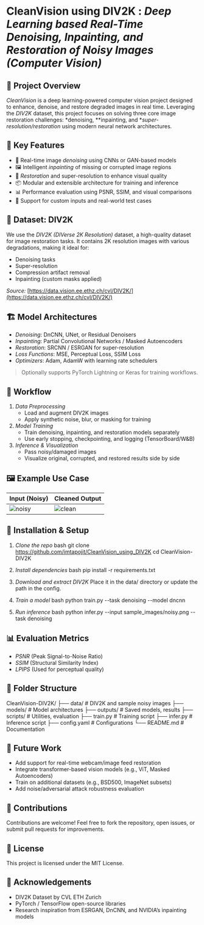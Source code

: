 # CleanVision using DIV2K : *Deep Learning based Real-Time Denoising, Inpainting, and Restoration of Noisy Images (Computer Vision)*

## 🧠 Project Overview

*CleanVision* is a deep learning-powered computer vision project designed to enhance, denoise, and restore degraded images in real time. Leveraging the *DIV2K* dataset, this project focuses on solving three core image restoration challenges: *denoising, **inpainting, and **super-resolution/restoration* using modern neural network architectures.

## 🌟 Key Features

- 🧹 Real-time image *denoising* using CNNs or GAN-based models  
- 🖼️ Intelligent *inpainting* of missing or corrupted image regions  
- 🎨 *Restoration* and super-resolution to enhance visual quality  
- 📦 Modular and extensible architecture for training and inference  
- 📊 Performance evaluation using PSNR, SSIM, and visual comparisons  
- 🧪 Support for custom inputs and real-world test cases  

## 📂 Dataset: DIV2K

We use the *DIV2K (DIVerse 2K Resolution)* dataset, a high-quality dataset for image restoration tasks. It contains 2K resolution images with various degradations, making it ideal for:

- Denoising tasks  
- Super-resolution  
- Compression artifact removal  
- Inpainting (custom masks applied)

*Source:* [https://data.vision.ee.ethz.ch/cvl/DIV2K/](https://data.vision.ee.ethz.ch/cvl/DIV2K/)

## 🏗️ Model Architectures

- *Denoising*: DnCNN, UNet, or Residual Denoisers  
- *Inpainting*: Partial Convolutional Networks / Masked Autoencoders  
- *Restoration*: SRCNN / ESRGAN for super-resolution  
- *Loss Functions*: MSE, Perceptual Loss, SSIM Loss  
- *Optimizers*: Adam, AdamW with learning rate schedulers

> Optionally supports PyTorch Lightning or Keras for training workflows.

## 🧪 Workflow

1. *Data Preprocessing*  
   - Load and augment DIV2K images  
   - Apply synthetic noise, blur, or masking for training  
2. *Model Training*  
   - Train denoising, inpainting, and restoration models separately  
   - Use early stopping, checkpointing, and logging (TensorBoard/W&B)  
3. *Inference & Visualization*  
   - Pass noisy/damaged images  
   - Visualize original, corrupted, and restored results side by side  

## 🖼️ Example Use Case

| Input (Noisy) | Cleaned Output |
|---------------|----------------|
| ![noisy](sample_images/noisy.png) | ![clean](sample_images/clean.png) |

## 🔧 Installation & Setup

1. *Clone the repo*
   bash
   git clone https://github.com/imtapojit/CleanVision_using_DIV2K
   cd CleanVision-DIV2K
   

2. *Install dependencies*
   bash
   pip install -r requirements.txt
   

3. *Download and extract DIV2K*
   Place it in the data/ directory or update the path in the config.

4. *Train a model*
   bash
   python train.py --task denoising --model dncnn
   

5. *Run inference*
   bash
   python infer.py --input sample_images/noisy.png --task denoising
   

## 📊 Evaluation Metrics

- *PSNR* (Peak Signal-to-Noise Ratio)  
- *SSIM* (Structural Similarity Index)  
- *LPIPS* (Used for perceptual quality)

## 📌 Folder Structure


CleanVision-DIV2K/
├── data/                  # DIV2K and sample noisy images
├── models/                # Model architectures
├── outputs/               # Saved models, results
├── scripts/               # Utilities, evaluation
├── train.py               # Training script
├── infer.py               # Inference script
├── config.yaml            # Configurations
└── README.md              # Documentation


## 🚀 Future Work

- Add support for real-time webcam/image feed restoration  
- Integrate transformer-based vision models (e.g., ViT, Masked Autoencoders)  
- Train on additional datasets (e.g., BSD500, ImageNet subsets)  
- Add noise/adversarial attack robustness evaluation

## 🤝 Contributions

Contributions are welcome! Feel free to fork the repository, open issues, or submit pull requests for improvements.

## 📄 License

This project is licensed under the MIT License.

## 🙏 Acknowledgements

- DIV2K Dataset by CVL ETH Zurich  
- PyTorch / TensorFlow open-source libraries  
- Research inspiration from ESRGAN, DnCNN, and NVIDIA’s inpainting models
